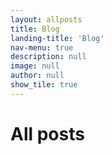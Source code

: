 ```yaml
---
layout: allposts
title: Blog
landing-title: 'Blog'
nav-menu: true
description: null
image: null
author: null
show_tile: true
---
```


<h1>All posts</h1>
